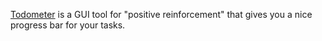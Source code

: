 [Todometer](https://cassidoo.github.io/todometer/) is a GUI tool for "positive reinforcement" that gives you a nice progress bar for your tasks.